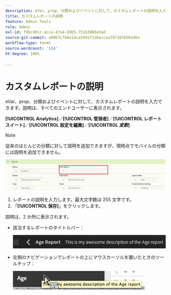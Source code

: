 ```yaml
---
description: eVar、prop、分類およびイベントに対して、カスタムレポートの説明を入力できます。説明は、すべてのエンドユーザーに表示されます。
title: カスタムレポートの説明
feature: Admin Tools
role: Admin
exl-id: f9bcd01c-acca-47a4-b9b5-751b3068a5ad
source-git-commit: a6967c7d4e1dca5491f13beccaa797167b503d6e
workflow-type: tm+mt
source-wordcount: '114'
ht-degree: 100%

---
```


# カスタムレポートの説明

eVar、prop、分類およびイベントに対して、カスタムレポートの説明を入力できます。説明は、すべてのエンドユーザーに表示されます。

**[!UICONTROL Analytics]**／**[!UICONTROL 管理者]**／**[!UICONTROL レポートスイート]**／**[!UICONTROL 設定を編集]**／**[!UICONTROL *変数&#x200B;*]**

>[!NOTE]
>
>従来のほとんどの分類に対して説明を追加できますが、現時点でモバイルの分類には説明を追加できません。

![](/help/admin/tools/assets/report_descriptions.png)

1. レポートの説明を入力します。最大文字数は 255 文字です。
1. 「**[!UICONTROL 保存]**」をクリックします。

説明は、2 か所に表示されます。

* 該当するレポートのタイトルバー：

  ![](/help/admin/tools/assets/report_description_2.png)

* 左側のナビゲーションでレポートの上にマウスカーソルを置いたときのツールチップ：

  ![](/help/admin/tools/assets/report_description_3.png)

